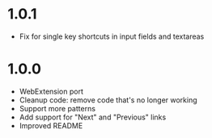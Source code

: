 1.0.1
=====
- Fix for single key shortcuts in input fields and textareas

1.0.0
=====
- WebExtension port
- Cleanup code: remove code that's no longer working
- Support more patterns
- Add support for "Next" and "Previous" links
- Improved README